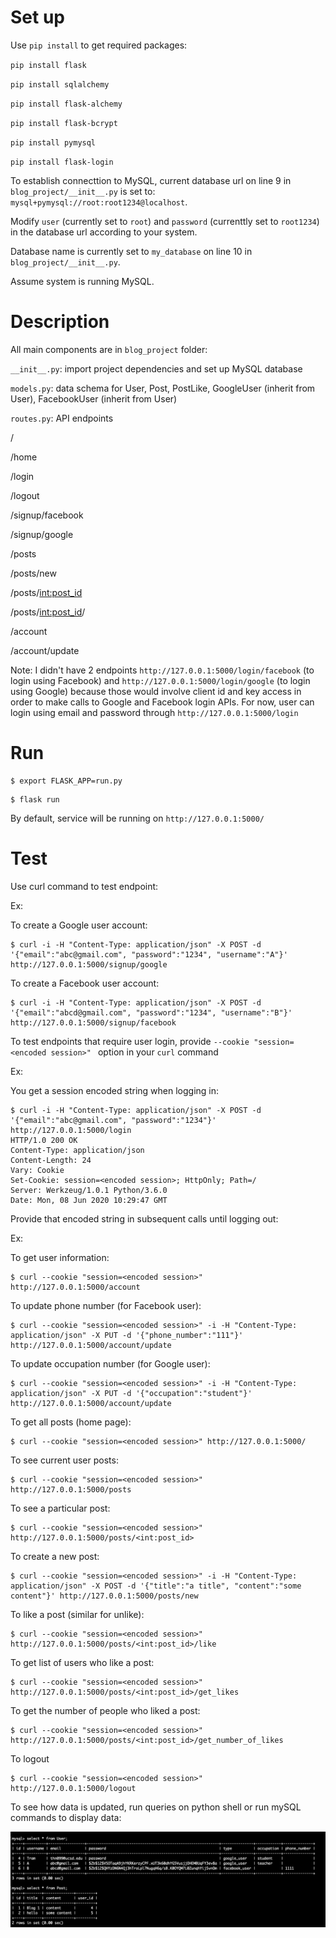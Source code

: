 # Set up

Use `pip install` to get required packages:

`pip install flask`

`pip install sqlalchemy`

`pip install flask-alchemy`

`pip install flask-bcrypt`

`pip install pymysql`

`pip install flask-login`

To establish connecttion to MySQL, current database url on line 9 in `blog_project/__init__.py` is set to: `mysql+pymysql://root:root1234@localhost`.

Modify `user` (currently set to `root`) and `password` (currenttly set to `root1234`) in the database url according to your system.

Database name is currently set to `my_database` on line 10 in `blog_project/__init__.py`.

Assume system is running MySQL.


# Description

All main components are in `blog_project` folder:

`__init__.py`: import project dependencies and set up MySQL database

`models.py`: data schema for User, Post, PostLike, GoogleUser (inherit from User), FacebookUser (inherit from User)

`routes.py`: API endpoints

/

/home

/login

/logout

/signup/facebook

/signup/google

/posts

/posts/new

/posts/<int:post_id>

/posts/<int:post_id>/<action>

/account

/account/update

Note: I didn't have 2 endpoints `http://127.0.0.1:5000/login/facebook` (to login using Facebook) and `http://127.0.0.1:5000/login/google` (to login using Google) because those would involve client id and key access in order to make calls to Google and Facebook login APIs. For now, user can login using email and password through `http://127.0.0.1:5000/login`


# Run

```
$ export FLASK_APP=run.py
```

```
$ flask run
```

By default, service will be running on `http://127.0.0.1:5000/`

# Test

Use curl command to test endpoint:

Ex:

To create a Google user account:

```
$ curl -i -H "Content-Type: application/json" -X POST -d '{"email":"abc@gmail.com", "password":"1234", "username":"A"}' http://127.0.0.1:5000/signup/google
```

To create a Facebook user account:

```
$ curl -i -H "Content-Type: application/json" -X POST -d '{"email":"abcd@gmail.com", "password":"1234", "username":"B"}' http://127.0.0.1:5000/signup/facebook
```

To test endpoints that require user login, provide `--cookie "session=<encoded session>" ` option in your `curl` command

Ex:

You get a session encoded string when logging in:

```
$ curl -i -H "Content-Type: application/json" -X POST -d '{"email":"abc@gmail.com", "password":"1234"}' http://127.0.0.1:5000/login
HTTP/1.0 200 OK
Content-Type: application/json
Content-Length: 24
Vary: Cookie
Set-Cookie: session=<encoded session>; HttpOnly; Path=/
Server: Werkzeug/1.0.1 Python/3.6.0
Date: Mon, 08 Jun 2020 10:29:47 GMT
```

Provide that encoded string in subsequent calls until logging out:

Ex:

To get user information:

```
$ curl --cookie "session=<encoded session>" http://127.0.0.1:5000/account
```

To update phone number (for Facebook user):

```
$ curl --cookie "session=<encoded session>" -i -H "Content-Type: application/json" -X PUT -d '{"phone_number":"111"}' http://127.0.0.1:5000/account/update
```

To update occupation number (for Google user):

```
$ curl --cookie "session=<encoded session>" -i -H "Content-Type: application/json" -X PUT -d '{"occupation":"student"}' http://127.0.0.1:5000/account/update
```

To get all posts (home page):

```
$ curl --cookie "session=<encoded session>" http://127.0.0.1:5000/
```

To see current user posts:

```
$ curl --cookie "session=<encoded session>" http://127.0.0.1:5000/posts
```

To see a particular post:

```
$ curl --cookie "session=<encoded session>" http://127.0.0.1:5000/posts/<int:post_id>
```

To create a new post:

```
$ curl --cookie "session=<encoded session>" -i -H "Content-Type: application/json" -X POST -d '{"title":"a title", "content":"some content"}' http://127.0.0.1:5000/posts/new
```

To like a post (similar for unlike):

```
$ curl --cookie "session=<encoded session>" http://127.0.0.1:5000/posts/<int:post_id>/like
```

To get list of users who like a post:

```
$ curl --cookie "session=<encoded session>" http://127.0.0.1:5000/posts/<int:post_id>/get_likes
```

To get the number of people who liked a post:

```
$ curl --cookie "session=<encoded session>" http://127.0.0.1:5000/posts/<int:post_id>/get_number_of_likes
```

To logout

```
$ curl --cookie "session=<encoded session>" http://127.0.0.1:5000/logout
```

To see how data is updated, run queries on python shell or run mySQL commands to display data:

![](data.png)
